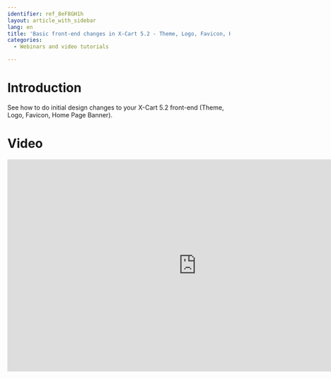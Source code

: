 ```yaml
---
identifier: ref_8eF8GH1h
layout: article_with_sidebar
lang: en
title: 'Basic front-end changes in X-Cart 5.2 - Theme, Logo, Favicon, Home Page Banner'
categories:
  - Webinars and video tutorials

---
```



# Introduction

See how to do initial design changes to your X-Cart 5.2 front-end (Theme, Logo, Favicon, Home Page Banner).

# Video

<iframe class="youtube-player" type="text/html" style="width: 853px; height: 480px" src="https://www.youtube.com/embed/vMopVgFLDxQ" frameborder="0"></iframe>